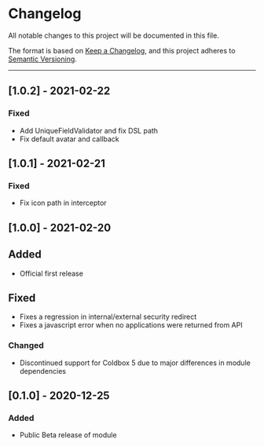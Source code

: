 # Changelog

All notable changes to this project will be documented in this file.

The format is based on [Keep a Changelog](https://keepachangelog.com/en/1.0.0/),
and this project adheres to [Semantic Versioning](https://semver.org/spec/v2.0.0.html).

----

## [1.0.2] - 2021-02-22

### Fixed
- Add UniqueFieldValidator and fix DSL path
- Fix default avatar and callback


## [1.0.1] - 2021-02-21

### Fixed
- Fix icon path in interceptor

## [1.0.0] - 2021-02-20

## Added
- Official first release
## Fixed
- Fixes a regression in internal/external security redirect
- Fixes a javascript error when no applications were returned from API
### Changed
- Discontinued support for Coldbox 5 due to major differences in module dependencies

## [0.1.0] - 2020-12-25

### Added
- Public Beta release of module


